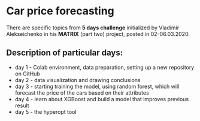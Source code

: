 # Car price forecasting

There are specific topics from **5 days challenge** initialized by Vladimir Alekseichenko
in his **MATRIX** (part two) project, posted in 02-06.03.2020.

## Description of particular days:

* day 1 - Colab environment, data preparation, setting up a new repository on GitHub
* day 2 - data visualization and drawing conclusions
* day 3 - starting training the model, using random forest, which will forecast the price of the cars based on their attributes
* day 4 - learn about XGBoost and build a model that improves previous result
* day 5 - the hyperopt tool
